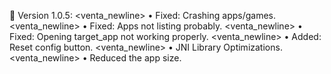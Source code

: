 🚀 Version 1.0.5:
<venta_newline> • Fixed: Crashing apps/games.
<venta_newline> • Fixed: Apps not listing probably.
<venta_newline> • Fixed: Opening target_app not working properly.
<venta_newline> • Added: Reset config button.
<venta_newline> • JNI Library Optimizations.
<venta_newline> • Reduced the app size.
